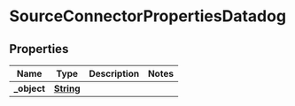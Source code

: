 

# SourceConnectorPropertiesDatadog


## Properties

| Name | Type | Description | Notes |
|------------ | ------------- | ------------- | -------------|
|**_object** | [**String**](String.md) |  |  |



